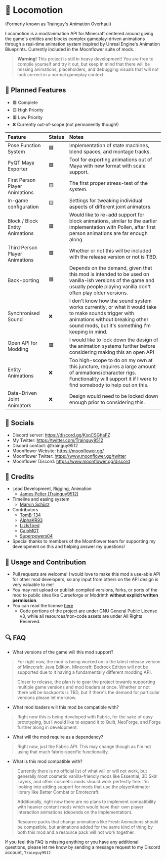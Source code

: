 # 🚂 Locomotion

(Formerly known as Trainguy's Animation Overhaul)

Locomotion is a mod/animation API for Minecraft centered around giving the game's entities and blocks complex gameplay-driven animations through a real-time animation system inspired by Unreal Engine's Animation Blueprints. Currently included in the Moonflower suite of mods.

> **Warning!**
> This project is still in heavy development! You are free to compile yourself and try it out, but keep in mind that there will be missing animations, placeholders, and debugging visuals that will not look correct in a normal gameplay context.

## 📜 Planned Features

- 🟩 Complete
- 🟨 High Priority
- 🟥 Low Priority
- ❌ Currently out-of-scope (not permanently though!)

| Feature                         | Status | Notes                                                                                                                                                                                         |
|:--------------------------------|:-------|:----------------------------------------------------------------------------------------------------------------------------------------------------------------------------------------------|
| Pose Function System            | 🟩     | Implementation of state machines, blend spaces, and montage tracks.                                                                                                                           |
| PyQT Maya Exporter              | 🟩     | Tool for exporting animations out of Maya with new format with scale support.                                                                                                                 |
| First Person Player Animations  | 🟨     | The first proper stress-test of the system.                                                                                                                                                   |
| In-game configuration           | 🟨     | Settings for tweaking individual aspects of different joint animators.                                                                                                                        |
| Block / Block Entity Animations | 🟥     | Would like to re-add support for block animations, similar to the earlier implementation with Pollen, after first person animations are far enough along.                                     |
| Third Person Player Animations  | 🟥     | Whether or not this will be included with the release version or not is TBD.                                                                                                                  |
| Back-porting                    | 🟥     | Depends on the demand, given that this mod is intended to be used on vanilla-ish versions of the game and usually people playing vanilla don't often play older versions.                     |
| Synchronised Sound              | ❌      | I don't know how the sound system works currently, or what it would take to make sounds trigger with animations without breaking other sound mods, but it's something I'm keeping in mind.    |
| Open API for Modding            | 🟥      | I would like to lock down the design of the animation systems further before considering making this an open API                                                                              |
| Entity Animations               | ❌      | Too high-scope to do on my own at this juncture, requires a large amount of animations/character rigs. Functionality will support it if I were to find somebody to help out on this.          |
| Data-Driven Joint Animators     | ❌      | Design would need to be locked down enough prior to considering this.                                                                                                                         |

## 🔗 Socials
- Discord server: https://discord.gg/KxqCSGhaFZ
- My Twitter: https://twitter.com/Trainguy9512
- Discord contact: @trainguy9512
- Moonflower Website: https://moonflower.gg/
- Moonflower Twitter: https://www.moonflower.gg/twitter
- Moonflower Discord: https://www.moonflower.gg/discord

## 📘 Credits
- Lead Development, Rigging, Animation
  - [James Pelter (Trainguy9512)](https://x.com/Trainguy9512)
- Timeline and easing system
  - [Marvin Schürz](https://twitter.com/minetoblend)
- Contributors
  - [TomB-134](https://github.com/TomB-134)
  - [AlphaKR93](https://github.com/AlphaKR93)
  - [LizIsTired](https://github.com/LizIsTired)
  - [CaioMGT](https://github.com/CaioMGT)
  - [Superpowers04](https://github.com/superpowers04)
- Special thanks to members of the Moonflower team for supporting my development on this and helping answer my questions!

## 🧵 Usage and Contribution
- Pull requests are welcome! I would love to make this mod a use-able API for other mod developers, so any input from others on the API design is very valuable to me!
- You may not upload or publish compiled versions, forks, or ports of the mod to public sites like Curseforge or Modrinth **without explicit written permission**.
- You can read the license [here](https://github.com/Trainguy9512/trainguys-animation-overhaul/blob/master/LICENSE)
  - Code portions of the project are under GNU General Public License v3, while all resources/non-code assets are under All Rights Reserved.

## 🔍 FAQ

- What versions of the game will this mod support?
> For right now, the mod is being worked on in the latest release version of Minecraft: Java Edition. Minecraft: Bedrock Edition will not be supported due to it having a fundamentally different modding API. 
> 
> Closer to release, the plan is to gear the project towards supporting multiple game versions and mod loaders at once. Whether or not there will be backports is TBD, but if there's the demand for particular versions please let me know.
- What mod loaders will this mod be compatible with?
> Right now this is being developed with Fabric, for the sake of easy prototyping, but I would like to expand it to Quilt, NeoForge, and Forge further along in development.
- What will the mod require as a dependency?
> Right now, just the Fabric API. This may change though as I'm not using that much fabric-specific functionality.
- What is this mod compatible with?
> Currently there is no official list of what will or will not work, but generally most cosmetic vanilla-friendly mods like Essential, 3D Skin Layers, and other cosmetic mods should work perfectly fine. I'm looking into adding support for mods that use the playerAnimator library like Better Combat or Emotecraft. 
>
> Additionally, right now there are no plans to implement compatibility with heavier content mods which would have their own player interaction animations (depends on the implementation).
> 
> Resource packs that change animations like Fresh Animations should be compatible, but animations added for the same kind of thing by both this mod and a resource pack will not work together.

If you feel this FAQ is missing anything or you have any additional questions, please let me know by sending a message request to my Discord account, `Trainguy9512`
